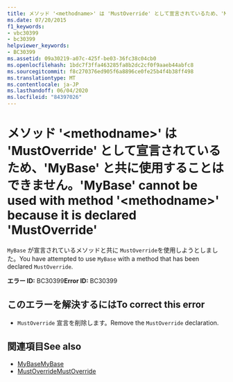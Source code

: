 ```yaml
---
title: メソッド '<methodname>' は 'MustOverride' として宣言されているため、'MyBase' と共に使用することはできません。
ms.date: 07/20/2015
f1_keywords:
- vbc30399
- bc30399
helpviewer_keywords:
- BC30399
ms.assetid: 09a30219-a07c-425f-be03-36fc38c04cb0
ms.openlocfilehash: 1bdc7f3ffa463285fa8b2dc2cf0f9aaeb44abfc8
ms.sourcegitcommit: f8c270376ed905f6a8896ce0fe25b4f4b38ff498
ms.translationtype: MT
ms.contentlocale: ja-JP
ms.lasthandoff: 06/04/2020
ms.locfileid: "84397026"
---
```

# <a name="mybase-cannot-be-used-with-method-methodname-because-it-is-declared-mustoverride"></a><span data-ttu-id="39046-102">メソッド '\<methodname>' は 'MustOverride' として宣言されているため、'MyBase' と共に使用することはできません。</span><span class="sxs-lookup"><span data-stu-id="39046-102">'MyBase' cannot be used with method '\<methodname>' because it is declared 'MustOverride'</span></span>
<span data-ttu-id="39046-103">`MyBase` が宣言されているメソッドと共に `MustOverride`を使用しようとしました。</span><span class="sxs-lookup"><span data-stu-id="39046-103">You have attempted to use `MyBase` with a method that has been declared `MustOverride`.</span></span>  
  
 <span data-ttu-id="39046-104">**エラー ID:** BC30399</span><span class="sxs-lookup"><span data-stu-id="39046-104">**Error ID:** BC30399</span></span>  
  
## <a name="to-correct-this-error"></a><span data-ttu-id="39046-105">このエラーを解決するには</span><span class="sxs-lookup"><span data-stu-id="39046-105">To correct this error</span></span>  
  
- <span data-ttu-id="39046-106">`MustOverride` 宣言を削除します。</span><span class="sxs-lookup"><span data-stu-id="39046-106">Remove the `MustOverride` declaration.</span></span>  
  
## <a name="see-also"></a><span data-ttu-id="39046-107">関連項目</span><span class="sxs-lookup"><span data-stu-id="39046-107">See also</span></span>

- [<span data-ttu-id="39046-108">MyBase</span><span class="sxs-lookup"><span data-stu-id="39046-108">MyBase</span></span>](../programming-guide/program-structure/me-my-mybase-and-myclass.md#mybase)
- [<span data-ttu-id="39046-109">MustOverride</span><span class="sxs-lookup"><span data-stu-id="39046-109">MustOverride</span></span>](../language-reference/modifiers/mustoverride.md)
